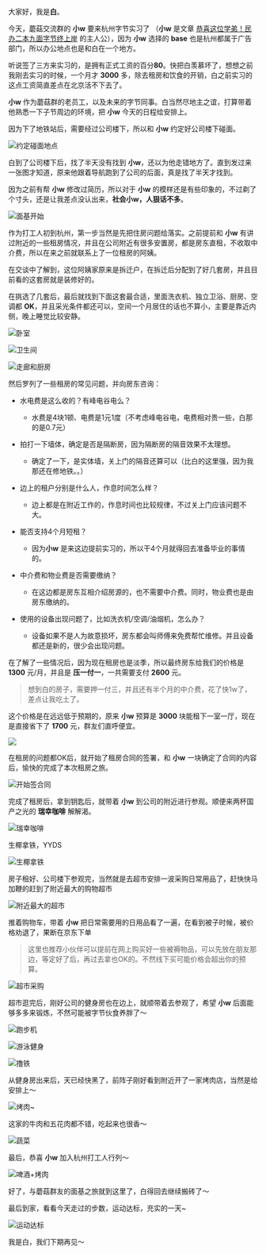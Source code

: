 大家好，我是**白**。

今天，蘑菇交流群的 **小w** 要来杭州字节实习了 （**小w** 是文章 [恭喜这位学弟！民办二本九面字节终上岸](https://mp.weixin.qq.com/s/mE8AjQdQP8cgsWPVUbLBHA) 的主人公），因为 **小w** 选择的 **base** 也是杭州都属于广告部门，所以办公地点也是和白在一个地方。

听说签了三方来实习的，是拥有正式工资的百分**80**。快把白羡慕坏了，想想之前我刚去实习的时候，一个月才 **3000** 多，除去租房和饮食的开销，白之前实习的这点工资简直差点在北京活不下去了。

**小w** 作为蘑菇群的老员工，以及未来的字节同事。白当然尽地主之谊，打算带着他熟悉一下子节周边的环境，把 **小w** 今天的日程给安排上。

因为下了地铁站后，需要经过公司楼下，所以和 **小w** 约定好公司楼下碰面。

![约定碰面地点](images/image-20211120200841234.png)

白到了公司楼下后，找了半天没有找到 **小w**，还以为他走错地方了。直到发过来一张图才知道，原来他跟着导航跑到了公司的后面，真是找了半天才找到。

因为之前有帮 **小w** 修改过简历，所以对于 **小w** 的模样还是有些印象的，不过剃了个寸头，还是让我差点没认出来，**社会小w，人狠话不多**。

![面基开始](images/image-20211120200527120.png)

作为打工人初到杭州，第一步当然是先把住房问题给落实。之前提前和 **小w** 有讲过附近的一些租房情况，并且在公司附近有很多安置房，都是房东直租，不收取中介费，所以在来之前就联系上了一位租房的阿姨。

在交谈中了解到，这位阿姨家原来是拆迁户，在拆迁后分配到了好几套房，并且目前看的这套房就是装修好的。

在挑选了几套后，最后就找到下面这套最合适，里面洗衣机、独立卫浴、厨房、空调都 **OK**，并且采光条件都还可以，空间一个月居住的话也不算小，主要是靠近内侧，晚上睡觉比较安静。

![卧室](images/image-20211120215115198.png)

![卫生间](images/image-20211120215127807.png)

![走廊和厨房](images/image-20211120215136838.png)

然后罗列了一些租房的常见问题，并向房东咨询：

- 水电费是这么收的？有峰电谷电么？
  - 水费是4块1顿、电费是1元1度（不考虑峰电谷电，电费相对贵一些，白那的是0.7元）

- 拍打一下墙体，确定是否是隔断房，因为隔断房的隔音效果不太理想。
  - 确定了一下，是实体墙，关上门的隔音还算可以（比白的这里强，因为我那还在修地铁。。）
- 边上的租户分别是什么人，作息时间怎么样？
  - 边上都是在附近工作的，作息时间也比较规律，不过关上门应该问题不大。
- 能否支持4个月短租？
  - 因为**小w** 是来这边提前实习的，所以干4个月就得回去准备毕业的事情的。
- 中介费和物业费是否需要缴纳？
  - 在这边都是房东互相介绍房源的，也不需要中介费。同时，物业费也是由房东缴纳的。
- 使用的设备出现问题了，比如洗衣机/空调/油烟机，怎么办？
  - 设备如果不是人为故意损坏，房东都会叫师傅来免费帮忙维修。并且设备都还是新的，很少会出现问题。

在了解了一些情况后，因为现在租房也是淡季，所以最终房东给我们的价格是 **1300** 元/月，并且是 **压一付一**，一共需要支付 **2600** 元。

> 想到白的房子，需要押一付三，并且还有半个月的中介费，花了快1w了，差点让我吃土了。

这个价格是在远远低于预期的，原来 **小w** 预算是 **3000** 块能租下一室一厅，现在是直接省下了 **1700** 元，群友们直呼便宜。

![](images/image-20211120205726998.png)

在租房的问题都OK后，就开始了租房合同的签署，和 **小w** 一块确定了合同的内容后，愉快的完成了本次租房之旅。

![开始签合同](images/image-20211120211006654.png)

完成了租房后，拿到钥匙后，就带着 **小w** 到公司的附近进行参观。顺便来两杯国产之光的 **瑞幸咖啡** 解解渴。

![瑞幸咖啡](images/image-20211120210720207.png)

生椰拿铁，YYDS

![生椰拿铁](images/image-20211120211400196.png)

房子租好、公司楼下参观完，当然就是去超市安排一波采购日常用品了，赶快快马加鞭的赶到了附近最大的购物超市

![附近最大的超市](images/image-20211120211916948.png)

推着购物车，带着 **小w** 把日常需要用的日用品看了一遍，在看到被子时候，被价格劝退了，果断在京东下单

> 这里也推荐小伙伴可以提前在网上购买好一些被褥物品，可以先放在朋友那边，等定好了后，再过去拿也OK的。不然线下买可能价格会超出你的预算。

![超市采购](images/image-20211120211712418.png)

超市逛完后，刚好公司的健身房也在边上，就顺带着去参观了，希望 **小w** 后面能够多多来锻炼，不然可能被字节伙食养胖了～

![跑步机](images/image-20211120212318532.png)

![游泳健身](images/image-20211120212517338.png)

![撸铁](images/image-20211120212447787.png)

从健身房出来后，天已经快黑了，前阵子刚好看到附近开了一家烤肉店，当然是给安排上～

![烤肉~](images/image-20211120212729779.png)

这家的牛肉和五花肉都不错，吃起来也很香～

![蔬菜](images/image-20211120212844832.png)

最后，恭喜 **小w** 加入杭州打工人行列～

![啤酒+烤肉](images/image-20211120212858085.png)

好了，与蘑菇群友的面基之旅就到这里了，白得回去继续搬砖了～

最后到家，看看今天走过的步数，运动达标，充实的一天~

![运动达标](images/image-20211120221429428.png)

我是白，我们下期再见～